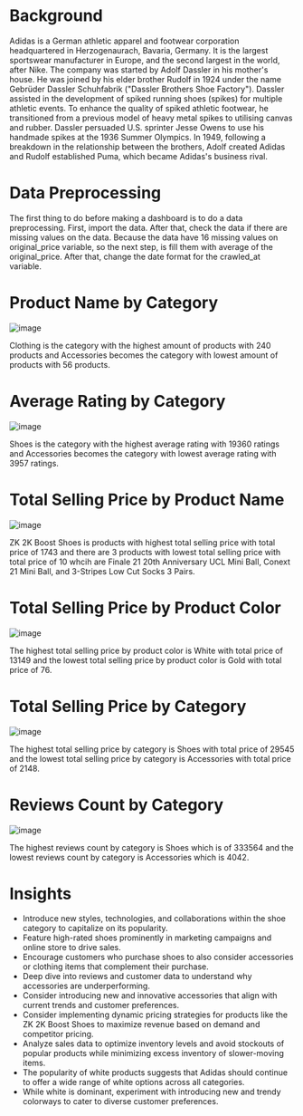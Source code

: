 # Background
Adidas  is a German athletic apparel and footwear corporation headquartered in Herzogenaurach, Bavaria, Germany. It is the largest sportswear manufacturer in Europe, and the second largest in the world, after Nike. The company was started by Adolf Dassler in his mother's house. He was joined by his elder brother Rudolf in 1924 under the name Gebrüder Dassler Schuhfabrik ("Dassler Brothers Shoe Factory"). Dassler assisted in the development of spiked running shoes (spikes) for multiple athletic events. To enhance the quality of spiked athletic footwear, he transitioned from a previous model of heavy metal spikes to utilising canvas and rubber. Dassler persuaded U.S. sprinter Jesse Owens to use his handmade spikes at the 1936 Summer Olympics. In 1949, following a breakdown in the relationship between the brothers, Adolf created Adidas and Rudolf established Puma, which became Adidas's business rival.

# Data Preprocessing
The first thing to do before making a dashboard is to do a data preprocessing. First, import the data. After that, check the data if there are missing values on the data. Because the data have 16 missing values on original_price variable, so the next step, is fill them with average of the original_price. After that, change the date format for the crawled_at variable.

# Product Name by Category
![image](https://github.com/user-attachments/assets/bcdc8fae-e281-4446-8b09-6003fa691098)

Clothing is the category with the highest amount of products with 240 products and Accessories becomes the category with lowest amount of products with 56 products.

# Average Rating by Category
![image](https://github.com/user-attachments/assets/044f590f-5e18-4eba-bf95-1db3be89eb14)

Shoes is the category with the highest average rating with 19360 ratings and Accessories becomes the category with lowest average rating with 3957 ratings.

# Total Selling Price by Product Name
![image](https://github.com/user-attachments/assets/9b63fcd8-0015-4f74-a401-74b726abb015)

ZK 2K Boost Shoes is products with highest total selling price with total price of 1743 and there are 3 products with lowest total selling price with total price of 10 whcih are Finale 21 20th Anniversary UCL Mini Ball, Conext 21 Mini Ball, and 3-Stripes Low Cut Socks 3 Pairs.

# Total Selling Price by Product Color
![image](https://github.com/user-attachments/assets/4edf5ef3-8701-400f-88c5-a8f73dfff472)

The highest total selling price by product color is White with total price of 13149 and the lowest total selling price by product color is Gold with total price of 76.

# Total Selling Price by Category
![image](https://github.com/user-attachments/assets/22b170dd-9f19-4789-94bb-3b80279e895d)

The highest total selling price by category is Shoes with total price of 29545 and the lowest total selling price by category is Accessories with total price of 2148.

# Reviews Count by Category
![image](https://github.com/user-attachments/assets/226a1a9c-aab4-43eb-a33e-cef5a82807f2)

The highest reviews count by category is Shoes which is of 333564 and the lowest reviews count by category is Accessories which is 4042.

# Insights
- Introduce new styles, technologies, and collaborations within the shoe category to capitalize on its popularity.
- Feature high-rated shoes prominently in marketing campaigns and online store to drive sales.
- Encourage customers who purchase shoes to also consider accessories or clothing items that complement their purchase.
- Deep dive into reviews and customer data to understand why accessories are underperforming.
- Consider introducing new and innovative accessories that align with current trends and customer preferences.
- Consider implementing dynamic pricing strategies for products like the ZK 2K Boost Shoes to maximize revenue based on demand and competitor pricing.
- Analyze sales data to optimize inventory levels and avoid stockouts of popular products while minimizing excess inventory of slower-moving items.
- The popularity of white products suggests that Adidas should continue to offer a wide range of white options across all categories.
- While white is dominant, experiment with introducing new and trendy colorways to cater to diverse customer preferences.










